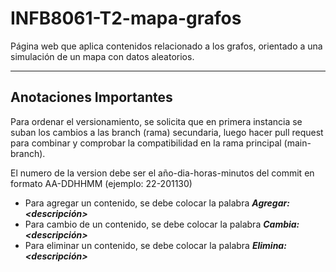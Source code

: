 # INFB8061-T2-mapa-grafos
Página web que aplica contenidos relacionado a los grafos, orientado a una simulación de un mapa con datos aleatorios.

---
## Anotaciones Importantes
Para ordenar el versionamiento, se solicita que en primera instancia se suban los cambios a las branch (rama) secundaria, luego hacer pull request para combinar y comprobar la compatibilidad en la rama principal (main-branch).

El numero de la version debe ser el año-dia-horas-minutos del commit en formato AA-DDHHMM (ejemplo: 22-201130)

* Para agregar un contenido, se debe colocar la palabra ___Agregar: <descripción>___
* Para cambio de un contenido, se debe colocar la palabra ___Cambia: <descripción>___
* Para eliminar un contenido, se debe colocar la palabra ___Elimina: <descripción>___
